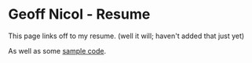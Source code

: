 # Geoff Nicol - Resume

This page links off to my resume. (well it will; haven't added that just yet)

As well as some [sample code](./sample-code.md).
